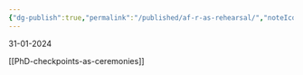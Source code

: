 ```yaml
---
{"dg-publish":true,"permalink":"/published/af-r-as-rehearsal/","noteIcon":""}
---
```


31-01-2024 

[[PhD-checkpoints-as-ceremonies]]
